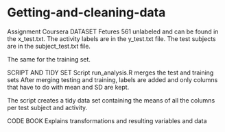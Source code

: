 # Getting-and-cleaning-data
Assignment Coursera
DATASET
Fetures 561 unlabeled and can be found in the x_test.txt. The activity labels are in the y_test.txt file. The test subjects are in the subject_test.txt file.

The same for the training set.

SCRIPT AND TIDY SET
Script run_analysis.R merges the test and training sets
After merging testing and training, labels are added and only columns that have to do with mean and SD are kept.

The script creates a tidy data set containing the means of all the columns per test subject and activity.

CODE BOOK
Explains transformations and resulting variables and data
